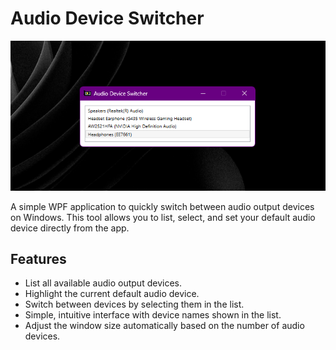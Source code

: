 # Audio Device Switcher

![alt text](https://github.com/marffinn/Desktop-Audio-Switcher/blob/master/screenshot.png?raw=true)




A simple WPF application to quickly switch between audio output devices on Windows. This tool allows you to list, select, and set your default audio device directly from the app.

## Features

- List all available audio output devices.
- Highlight the current default audio device.
- Switch between devices by selecting them in the list.
- Simple, intuitive interface with device names shown in the list.
- Adjust the window size automatically based on the number of audio devices.
